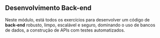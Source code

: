 ## Desenvolvimento Back-end
Neste módulo, está todos os exercícios para desenvolver um código de **back-end** robusto, limpo, escalável e seguro, dominando o uso de bancos de dados, a construção de APIs com testes automatizados.